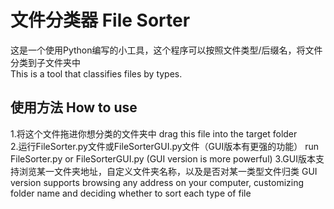 # 文件分类器 File Sorter

这是一个使用Python编写的小工具，这个程序可以按照文件类型/后缀名，将文件分类到子文件夹中  
This is a tool that classifies files by types.  

## 使用方法 How to use

1.将这个文件拖进你想分类的文件夹中 drag this file into the target folder  
2.运行FileSorter.py文件或FileSorterGUI.py文件（GUI版本有更强的功能） run FileSorter.py or FileSorterGUI.py (GUI version is more powerful)
3.GUI版本支持浏览某一文件夹地址，自定义文件夹名称，以及是否对某一类型文件归类 GUI version supports browsing any address on your computer, customizing folder name and deciding whether to sort each type of file
